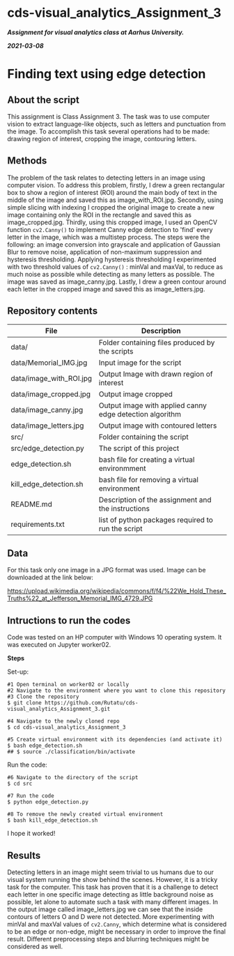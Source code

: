 # cds-visual_analytics_Assignment_3

***Assignment for visual analytics class at Aarhus University.***

***2021-03-08***


# Finding text using edge detection

## About the script

This assignment is Class Assignment 3. The task was to use computer vision to extract language-like objects, such as letters and punctuation from the image. To accomplish this task several operations had to be made: drawing region of interest, cropping the image, contouring letters.

## Methods

The problem of the task relates to detecting letters in an image using computer vision. To address this problem, firstly, I drew a green rectangular box to show a region of interest (ROI) around the main body of text in the middle of the image and saved this as image_with_ROI.jpg. Secondly, using simple slicing with indexing I cropped the original image to create a new image containing only the ROI in the rectangle and saved this as image_cropped.jpg. Thirdly, using this cropped image, I used an OpenCV function ```cv2.Canny()``` to implement Canny edge detection to 'find' every letter in the image, which was a multistep process. The steps were the following: an image conversion into grayscale and application of Gaussian Blur to remove noise, application of non-maximum suppression and hysteresis thresholding. Applying hysteresis thresholding I experimented with two threshold values of ```cv2.Canny()``` : minVal and maxVal, to reduce as much noise as possible while detecting as many letters as possible. The image was saved as image_canny.jpg. Lastly, I drew a green contour around each letter in the cropped image and saved this as image_letters.jpg.


## Repository contents

| File | Description |
| --- | --- |
| data/ | Folder containing files produced by the scripts |
| data/Memorial_IMG.jpg | Input image for the script |
| data/image_with_ROI.jpg | Output Image with drawn region of interest |
| data/image_cropped.jpg | Output image cropped |
| data/image_canny.jpg | Output image with applied canny edge detection algorithm |
| data/image_letters.jpg | Output image with contoured letters|
| src/| Folder containing the script |
| src/edge_detection.py | The script of this project |
| edge_detection.sh | bash file for creating a virtual environmment |
| kill_edge_detection.sh | bash file for removing a virtual environment |
| README.md | Description of the assignment and the instructions |
| requirements.txt | list of python packages required to run the script |


## Data

For this task only one image in a JPG format was used. Image can be downloaded at the link below:

https://upload.wikimedia.org/wikipedia/commons/f/f4/%22We_Hold_These_Truths%22_at_Jefferson_Memorial_IMG_4729.JPG


## Intructions to run the codes

Code was tested on an HP computer with Windows 10 operating system. It was executed on Jupyter worker02.

__Steps__

Set-up:
```
#1 Open terminal on worker02 or locally
#2 Navigate to the environment where you want to clone this repository
#3 Clone the repository
$ git clone https://github.com/Rutatu/cds-visual_analytics_Assignment_3.git 

#4 Navigate to the newly cloned repo
$ cd cds-visual_analytics_Assignment_3

#5 Create virtual environment with its dependencies (and activate it)
$ bash edge_detection.sh
## $ source ./classification/bin/activate

``` 

Run the code:

```
#6 Navigate to the directory of the script
$ cd src

#7 Run the code
$ python edge_detection.py

#8 To remove the newly created virtual environment
$ bash kill_edge_detection.sh

 ```

I hope it worked!


## Results

Detecting letters in an image might seem trivial to us humans due to our visual system running the show behind the scenes. However, it is a tricky task for the computer. This task has proven that it is a challenge to detect each letter in one specific image detecting as little background noise as possible, let alone to automate such a task with many different images. In the output image called image_letters.jpg we can see that the inside contours of letters O and D were not detected. More experimenting with minVal and maxVal values of ```cv2.Canny```, which determine what is considered to be an edge or non-edge, might be necessary in order to improve the final result. Different preprocessing steps and blurring techniques might be considered as well.

